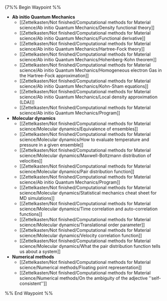 {7%% Begin Waypoint %%
- **Ab initio Quantum Mechanics**
	- [[Zettelkasten/Not finished/Computational methods for Material science/Ab initio Quantum Mechanics/Density functional theory]]
	- [[Zettelkasten/Not finished/Computational methods for Material science/Ab initio Quantum Mechanics/Functional derivative]]
	- [[Zettelkasten/Not finished/Computational methods for Material science/Ab initio Quantum Mechanics/Hartree-Fock theory]]
	- [[Zettelkasten/Not finished/Computational methods for Material science/Ab initio Quantum Mechanics/Hohenberg-Kohn theorem]]
	- [[Zettelkasten/Not finished/Computational methods for Material science/Ab initio Quantum Mechanics/Homogeneous electron Gas in the Hartree-Fock approximation]]
	- [[Zettelkasten/Not finished/Computational methods for Material science/Ab initio Quantum Mechanics/Kohn-Sham equations]]
	- [[Zettelkasten/Not finished/Computational methods for Material science/Ab initio Quantum Mechanics/Local density approximation (LDA)]]
	- [[Zettelkasten/Not finished/Computational methods for Material science/Ab initio Quantum Mechanics/Program]]
- **Molecular dynamics**
	- [[Zettelkasten/Not finished/Computational methods for Material science/Molecular dynamics/Equivalence of ensembles]]
	- [[Zettelkasten/Not finished/Computational methods for Material science/Molecular dynamics/How to evaluate temperature and pressure in a given ensemble]]
	- [[Zettelkasten/Not finished/Computational methods for Material science/Molecular dynamics/Maxwell-Boltzmann distribution of velocities]]
	- [[Zettelkasten/Not finished/Computational methods for Material science/Molecular dynamics/Pair distribution function]]
	- [[Zettelkasten/Not finished/Computational methods for Material science/Ab initio Quantum Mechanics/Program]]
	- [[Zettelkasten/Not finished/Computational methods for Material science/Molecular dynamics/Statistical mechanics cheat sheet for MD simulations]]
	- [[Zettelkasten/Not finished/Computational methods for Material science/Molecular dynamics/Time correlation and auto-correlation functions]]
	- [[Zettelkasten/Not finished/Computational methods for Material science/Molecular dynamics/Translational order parameter]]
	- [[Zettelkasten/Not finished/Computational methods for Material science/Molecular dynamics/Velocity correlation function]]
	- [[Zettelkasten/Not finished/Computational methods for Material science/Molecular dynamics/What the pair distribution function tells us about a system]]
- **Numerical methods**
	- [[Zettelkasten/Not finished/Computational methods for Material science/Numerical methods/Floating point representation]]
	- [[Zettelkasten/Not finished/Computational methods for Material science/Numerical methods/On the ambiguity of the adjective ''self-consistent'']]

%% End Waypoint %%
